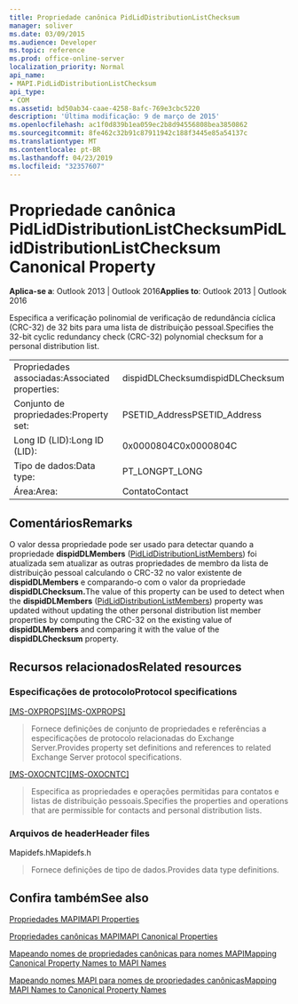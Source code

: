 ```yaml
---
title: Propriedade canônica PidLidDistributionListChecksum
manager: soliver
ms.date: 03/09/2015
ms.audience: Developer
ms.topic: reference
ms.prod: office-online-server
localization_priority: Normal
api_name:
- MAPI.PidLidDistributionListChecksum
api_type:
- COM
ms.assetid: bd50ab34-caae-4258-8afc-769e3cbc5220
description: 'Última modificação: 9 de março de 2015'
ms.openlocfilehash: ac1f0d839b1ea059ec2b8d94556808bea3850862
ms.sourcegitcommit: 8fe462c32b91c87911942c188f3445e85a54137c
ms.translationtype: MT
ms.contentlocale: pt-BR
ms.lasthandoff: 04/23/2019
ms.locfileid: "32357607"
---
```

# <a name="pidliddistributionlistchecksum-canonical-property"></a><span data-ttu-id="4aebf-103">Propriedade canônica PidLidDistributionListChecksum</span><span class="sxs-lookup"><span data-stu-id="4aebf-103">PidLidDistributionListChecksum Canonical Property</span></span>

  
  
<span data-ttu-id="4aebf-104">**Aplica-se a**: Outlook 2013 | Outlook 2016</span><span class="sxs-lookup"><span data-stu-id="4aebf-104">**Applies to**: Outlook 2013 | Outlook 2016</span></span> 
  
<span data-ttu-id="4aebf-105">Especifica a verificação polinomial de verificação de redundância cíclica (CRC-32) de 32 bits para uma lista de distribuição pessoal.</span><span class="sxs-lookup"><span data-stu-id="4aebf-105">Specifies the 32-bit cyclic redundancy check (CRC-32) polynomial checksum for a personal distribution list.</span></span>
  
|||
|:-----|:-----|
|<span data-ttu-id="4aebf-106">Propriedades associadas:</span><span class="sxs-lookup"><span data-stu-id="4aebf-106">Associated properties:</span></span>  <br/> |<span data-ttu-id="4aebf-107">dispidDLChecksum</span><span class="sxs-lookup"><span data-stu-id="4aebf-107">dispidDLChecksum</span></span>  <br/> |
|<span data-ttu-id="4aebf-108">Conjunto de propriedades:</span><span class="sxs-lookup"><span data-stu-id="4aebf-108">Property set:</span></span>  <br/> |<span data-ttu-id="4aebf-109">PSETID_Address</span><span class="sxs-lookup"><span data-stu-id="4aebf-109">PSETID_Address</span></span>  <br/> |
|<span data-ttu-id="4aebf-110">Long ID (LID):</span><span class="sxs-lookup"><span data-stu-id="4aebf-110">Long ID (LID):</span></span>  <br/> |<span data-ttu-id="4aebf-111">0x0000804C</span><span class="sxs-lookup"><span data-stu-id="4aebf-111">0x0000804C</span></span>  <br/> |
|<span data-ttu-id="4aebf-112">Tipo de dados:</span><span class="sxs-lookup"><span data-stu-id="4aebf-112">Data type:</span></span>  <br/> |<span data-ttu-id="4aebf-113">PT_LONG</span><span class="sxs-lookup"><span data-stu-id="4aebf-113">PT_LONG</span></span>  <br/> |
|<span data-ttu-id="4aebf-114">Área:</span><span class="sxs-lookup"><span data-stu-id="4aebf-114">Area:</span></span>  <br/> |<span data-ttu-id="4aebf-115">Contato</span><span class="sxs-lookup"><span data-stu-id="4aebf-115">Contact</span></span>  <br/> |
   
## <a name="remarks"></a><span data-ttu-id="4aebf-116">Comentários</span><span class="sxs-lookup"><span data-stu-id="4aebf-116">Remarks</span></span>

<span data-ttu-id="4aebf-117">O valor dessa propriedade pode ser usado para detectar quando a propriedade **dispidDLMembers** ([PidLidDistributionListMembers](pidliddistributionlistmembers-canonical-property.md)) foi atualizada sem atualizar as outras propriedades de membro da lista de distribuição pessoal calculando o CRC-32 no valor existente de **dispidDLMembers** e comparando-o com o valor da propriedade **dispidDLChecksum.**</span><span class="sxs-lookup"><span data-stu-id="4aebf-117">The value of this property can be used to detect when the **dispidDLMembers** ([PidLidDistributionListMembers](pidliddistributionlistmembers-canonical-property.md)) property was updated without updating the other personal distribution list member properties by computing the CRC-32 on the existing value of **dispidDLMembers** and comparing it with the value of the **dispidDLChecksum** property.</span></span> 
  
## <a name="related-resources"></a><span data-ttu-id="4aebf-118">Recursos relacionados</span><span class="sxs-lookup"><span data-stu-id="4aebf-118">Related resources</span></span>

### <a name="protocol-specifications"></a><span data-ttu-id="4aebf-119">Especificações de protocolo</span><span class="sxs-lookup"><span data-stu-id="4aebf-119">Protocol specifications</span></span>

<span data-ttu-id="4aebf-120">[[MS-OXPROPS]](https://msdn.microsoft.com/library/f6ab1613-aefe-447d-a49c-18217230b148%28Office.15%29.aspx)</span><span class="sxs-lookup"><span data-stu-id="4aebf-120">[[MS-OXPROPS]](https://msdn.microsoft.com/library/f6ab1613-aefe-447d-a49c-18217230b148%28Office.15%29.aspx)</span></span>
  
> <span data-ttu-id="4aebf-121">Fornece definições de conjunto de propriedades e referências a especificações de protocolo relacionadas do Exchange Server.</span><span class="sxs-lookup"><span data-stu-id="4aebf-121">Provides property set definitions and references to related Exchange Server protocol specifications.</span></span>
    
<span data-ttu-id="4aebf-122">[[MS-OXOCNTC]](https://msdn.microsoft.com/library/9b636532-9150-4836-9635-9c9b756c9ccf%28Office.15%29.aspx)</span><span class="sxs-lookup"><span data-stu-id="4aebf-122">[[MS-OXOCNTC]](https://msdn.microsoft.com/library/9b636532-9150-4836-9635-9c9b756c9ccf%28Office.15%29.aspx)</span></span>
  
> <span data-ttu-id="4aebf-123">Especifica as propriedades e operações permitidas para contatos e listas de distribuição pessoais.</span><span class="sxs-lookup"><span data-stu-id="4aebf-123">Specifies the properties and operations that are permissible for contacts and personal distribution lists.</span></span>
    
### <a name="header-files"></a><span data-ttu-id="4aebf-124">Arquivos de header</span><span class="sxs-lookup"><span data-stu-id="4aebf-124">Header files</span></span>

<span data-ttu-id="4aebf-125">Mapidefs.h</span><span class="sxs-lookup"><span data-stu-id="4aebf-125">Mapidefs.h</span></span>
  
> <span data-ttu-id="4aebf-126">Fornece definições de tipo de dados.</span><span class="sxs-lookup"><span data-stu-id="4aebf-126">Provides data type definitions.</span></span>
    
## <a name="see-also"></a><span data-ttu-id="4aebf-127">Confira também</span><span class="sxs-lookup"><span data-stu-id="4aebf-127">See also</span></span>



[<span data-ttu-id="4aebf-128">Propriedades MAPI</span><span class="sxs-lookup"><span data-stu-id="4aebf-128">MAPI Properties</span></span>](mapi-properties.md)
  
[<span data-ttu-id="4aebf-129">Propriedades canônicas MAPI</span><span class="sxs-lookup"><span data-stu-id="4aebf-129">MAPI Canonical Properties</span></span>](mapi-canonical-properties.md)
  
[<span data-ttu-id="4aebf-130">Mapeando nomes de propriedades canônicas para nomes MAPI</span><span class="sxs-lookup"><span data-stu-id="4aebf-130">Mapping Canonical Property Names to MAPI Names</span></span>](mapping-canonical-property-names-to-mapi-names.md)
  
[<span data-ttu-id="4aebf-131">Mapeando nomes MAPI para nomes de propriedades canônicas</span><span class="sxs-lookup"><span data-stu-id="4aebf-131">Mapping MAPI Names to Canonical Property Names</span></span>](mapping-mapi-names-to-canonical-property-names.md)

